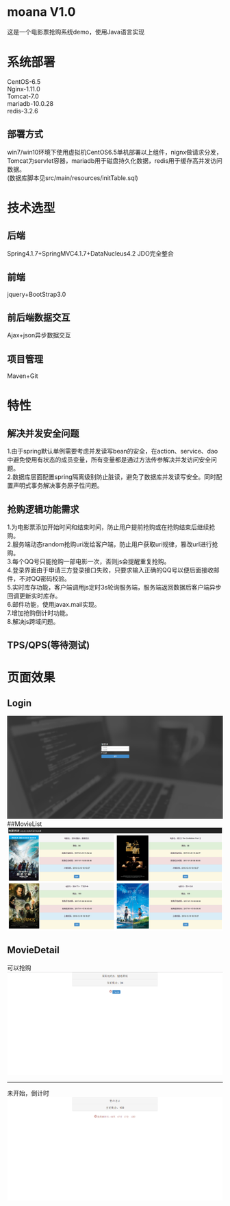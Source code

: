 moana V1.0
====  
这是一个电影票抢购系统demo，使用Java语言实现<br>
# 系统部署
CentOS-6.5<br>
Nginx-1.11.0<br> 
Tomcat-7.0<br>
mariadb-10.0.28<br>
redis-3.2.6<br>
## 部署方式
win7/win10环境下使用虚拟机CentOS6.5单机部署以上组件，nignx做请求分发，Tomcat为servlet容器，mariadb用于磁盘持久化数据，redis用于缓存高并发访问数据。<br>
(数据库脚本见src/main/resources/initTable.sql)
# 技术选型
## 后端
Spring4.1.7+SpringMVC4.1.7+DataNucleus4.2 JDO完全整合
## 前端
jquery+BootStrap3.0
## 前后端数据交互
Ajax+json异步数据交互
## 项目管理
Maven+Git
# 特性
## 解决并发安全问题
1.由于spring默认单例需要考虑并发读写bean的安全，在action、service、dao中避免使用有状态的成员变量，所有变量都是通过方法传参解决并发访问安全问题。<br>
2.数据库层面配置spring隔离级别防止脏读，避免了数据库并发读写安全。同时配置声明式事务解决事务原子性问题。
## 抢购逻辑功能需求
1.为电影票添加开始时间和结束时间，防止用户提前抢购或在抢购结束后继续抢购。<br>
2.服务端动态random抢购uri发给客户端，防止用户获取uri规律，篡改url进行抢购。<br>
3.每个QQ号只能抢购一部电影一次，否则js会提醒重复抢购。<br>
4.登录界面由于申请三方登录接口失败，只要求输入正确的QQ号以便后面接收邮件，不对QQ密码校验。<br>
5.实时库存功能，客户端调用js定时3s轮询服务端，服务端返回数据后客户端异步回调更新实时库存。<br>
6.邮件功能，使用javax.mail实现。<br>
7.增加抢购倒计时功能。<br>
8.解决js跨域问题。<br>
## TPS/QPS(等待测试)
# 页面效果
## Login
![image](https://github.com/youHappyOK/moana/raw/master/screenshots/login.png)<br>
##MovieList
![image](https://github.com/youHappyOK/moana/raw/master/screenshots/movielist.png)<br>
## MovieDetail
可以抢购<br>
![image](https://github.com/youHappyOK/moana/raw/master/screenshots/detail_1.png)<br>

----------
未开始，倒计时<br>
![image](https://github.com/youHappyOK/moana/raw/master/screenshots/detail_2.png)<br>
